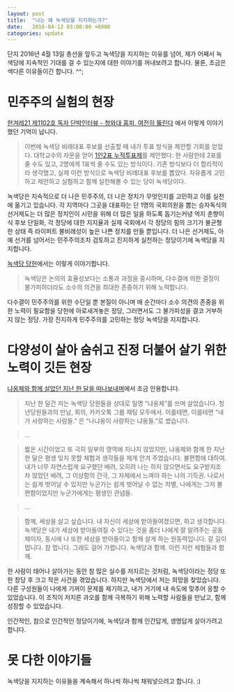```yaml
---
layout: post
title:  "나는 왜 녹색당을 지지하는가?"
date:   2016-04-12 03:00:00 +0900
categories: update
---
```

단지 2016년 4월 13일 총선을 앞두고 녹색당을 지지하는 이유를 넘어, 제가 어째서 녹색당에 지속적인 기대를 걸 수 있는지에 대한 이야기를 꺼내보려고 합니다. 물론, 조금은 색다른 이유들이긴 합니다. ^^;

# 민주주의 실험의 현장

[한겨레21 제1102호 독자 단박인터뷰 - 청와대 홈피, 여전히 뚫린다](http://h21.hani.co.kr/arti/reader/together/41289.html) 에서 이렇게 이야기했던 기억이 납니다.

> 이번에 녹색당 비례대표 후보를 선출할 때 내가 투표 방식을 제안할 기회를 얻었다. 대학교수의 자문을 얻어 [1인2표 누적투표제](http://www.kgreens.org/?p=5372)를 제안했다. 한 사람한테 2표를 줄 수도 있고, 2명에게 1표씩 줄 수도 있는 방식이다. 기존 방식보다 더 합리적이라 생각했고, 실제 이런 방식으로 녹색당 비례대표 후보를 뽑았다. 자유롭게 고민하고 제안하고 실험하고 함께 실천해볼 수 있는 당이 녹색당이다.

녹색당은 지속적으로 더 나은 민주주의, 더 나은 정치가 무엇인지를 고민하고 이를 실천에 옮기고 있습니다. 각 지역마다 그곳을 대표하는 단 1명의 국회의원을 뽑는 승자독식의 선거제도는 더 많은 정치인이 시민을 위해 더 많은 일을 하도록 돕기는커녕 억지 춘향이식 후보 단일화, 각 정당에 대한 지지율과 실제 국회에서 각 정당의 힘의 크기가 불균형한 상태 즉 라이퍼트 불비례성이 높은 나쁜 정치를 만들 뿐입니다. 더 나은 선거제도, 아예 선거를 넘어서는 민주주의조차 검토하고 진지하게 실천하는 정당이기에 녹색당을 지지합니다.

[녹색당 당헌](http://www.kgreens.org/constitution/)에서는 이렇게 이야기합니다.

> 녹색당은 논의의 효율성보다는 소통과 과정을 중시하며, 다수결에 의한 결정이 불가피하더라도 소수의 의견을 최대한 존중하기 위해 노력합니다.

다수결이 민주주의를 위한 수단일 뿐 본질이 아니며 매 순간마다 소수 의견의 존중을 위한 노력이 필요함을 당헌에 아로새겨놓은 정당, 그러면서도 그 불가피성을 결코 거부하지 않는 정당. 가장 진지하게 민주주의를 고민하는 정당 녹색당을 지지합니다.

# 다양성이 살아 숨쉬고 진정 더불어 살기 위한 노력이 깃든 현장

[냐옹체와 함께 살았던 지난 한 달을 떠나보내며](https://www.facebook.com/combacsa/posts/998678900180422)에서 조금 인용합니다.

> 지난 한 달간 저는 녹색당 당원들을 상대로 일명 “냐옹체”를 쓰며 살았습니다. 청년당원들과의 만남, 회의, 카카오톡 그룹 채팅 모두에서. 이를테면, 이를테면 “내가 사랑하는 사람들.” 은 “나냐옹이 사랑하는 냐옹들.”로 썼습니다.

> ...

>  짧은 시간이었고 또 극히 일부의 영역에 지나지 않았지만, 냐옹체와 함께 한 지난 한 달은 평생 잊지 못할 체험과 생각들을 제게 안겨 주었습니다. 불편함에 대하여. 내가 너무 자연스럽게 요구했던 배려, 오히려 나는 하지 않으면서도 요구받지조차 않았던 배려, 그 이상함의 간극, 그 자체에서 느껴야 하는 나의 기득권. 나로서는 쉽게 벗어날 수 있지만 누군가는 쉽게 벗어날 수 없는 차별, 나에게는 그저 불편함이었지만 누군가에게는 평생인 관념들.

> ...

> 함께, 세상을 살고 싶습니다. 내 자신이 세상에 받아들여졌으면, 하고 생각합니다. 녹색당은 내가 세상에 받아들여질 수 있다는 것을 좀더 나에게 잘 알려주는 공동체이자, 동시에 나 또한 세상을 받아들이고 함께 살게 하는 원동력입니다.  갈 길이 멉니다. 참 멉니다. 그래도 걸어 가렵니다. 녹색당과 함께. 이런 저런 체험들과 함께.

한 사람이 태어나 살아가는 동안 참 많은 실수를 저지르는 것처럼, 녹색당이라는 정당 또한 창당 후 크고 작은 사건을 겪었습니다. 하지만 녹색당에서 저는 희망을 찾았습니다. 다른 구성원들이 나에게 기꺼이 문제를 제기하고, 내가 거기에 내 속도에 맞추어 응할 수 있었습니다. 이 조직이 저지른 과오를 함께 극복하기 위해 노력할 사람들을 만났고, 함께 성장할 수 있었습니다.

인간적인, 참으로 인간적인 정당이기에, 녹색당과 함께 인간답게, 생명답게 살아가려고 합니다.

# 못 다한 이야기들

녹색당을 지지하는 이유들을 계속해서 하나씩 하나씩 채워넣으려고 합니다. :)
